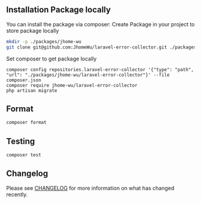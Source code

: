 
## Installation Package locally

You can install the package via composer:
Create Package in your project to store package locally
```bash
mkdir -p ./packages/jhome-wu
git clone git@github.com:JhomeWu/laravel-error-collector.git ./packages/jhome-wu/laravel-error-collector
```
Set composer to get package locally
```
composer config repositories.laravel-error-collector '{"type": "path", "url": "./packages/jhome-wu/laravel-error-collector"}' --file composer.json
composer require jhome-wu/laravel-error-collector
php artisan migrate
```

## Format

```bash
composer format
```

## Testing

```bash
composer test
```

## Changelog

Please see [CHANGELOG](CHANGELOG.md) for more information on what has changed recently.

